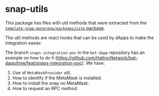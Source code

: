 # snap-utils

This package has files with util methods that were extracted from the [`template-snap-monorepo/packages/site` package](https://github.com/MetaMask/template-snap-monorepo/tree/main/packages/site).


The util methods are react hooks that can be used by dApps to make the integration easier.

The branch `snaps-integration-poc` in the `bet-dapp` repository has an example on how to do it (https://github.com/HathorNetwork/bet-dapp/tree/feat/snaps-integration-poc). We have:

1. Use of `MetaMaskProvider` util.
1. How to identify if the MetaMask is installed.
1. How to install the snap on MetaMask.
1. How to request an RPC method.
